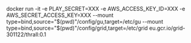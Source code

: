 docker run -it -e PLAY_SECRET=XXX -e AWS_ACCESS_KEY_ID=XXX -e AWS_SECRET_ACCESS_KEY=XXX --mount type=bind,source="$(pwd)"/config/gu,target=/etc/gu --mount type=bind,source="$(pwd)"/config/grid,target=/etc/grid eu.gcr.io/grid-301122/thrall:0.1
